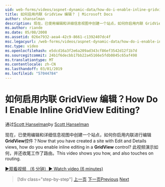 ```yaml
---
uid: web-forms/videos/aspnet-dynamic-data/how-do-i-enable-inline-gridview-editing
title: 如何启用内联 GridView 编辑？ | Microsoft Docs
author: shanselman
description: 现在，已使用编辑和详细信息视图中创建一个站点，如何你启用内联 GridView 控件中编辑？ 此视频演示了如何操作，以及 touc...
ms.author: riande
ms.date: 05/08/2008
ms.assetid: 026e7932-aea4-42c9-8661-c1392407dc4f
msc.legacyurl: /web-forms/videos/aspnet-dynamic-data/how-do-i-enable-inline-gridview-editing
msc.type: video
ms.openlocfilehash: e5dcd16a3f2e6a209ad343cf86ef3542d12f1b7d
ms.sourcegitcommit: 24b1f6decbb17bb22a45166e5fdb0845c65af498
ms.translationtype: MT
ms.contentlocale: zh-CN
ms.lasthandoff: 03/01/2019
ms.locfileid: "57044784"
---
```

<a name="how-do-i-enable-inline-gridview-editing"></a><span data-ttu-id="fabeb-105">如何启用内联 GridView 编辑？</span><span class="sxs-lookup"><span data-stu-id="fabeb-105">How Do I Enable Inline GridView Editing?</span></span>
====================
<span data-ttu-id="fabeb-106">通过[Scott Hanselman](https://github.com/shanselman)</span><span class="sxs-lookup"><span data-stu-id="fabeb-106">by [Scott Hanselman](https://github.com/shanselman)</span></span>

<span data-ttu-id="fabeb-107">现在，已使用编辑和详细信息视图中创建一个站点，如何你启用内联进行编辑**GridView**控件？</span><span class="sxs-lookup"><span data-stu-id="fabeb-107">Now that you have created a site with Edit and Details views, how do you enable inline editing in a **GridView** control?</span></span> <span data-ttu-id="fabeb-108">此视频演示如何，并还收尾工作了路由。</span><span class="sxs-lookup"><span data-stu-id="fabeb-108">This video shows you how, and also touches on routing.</span></span>

[<span data-ttu-id="fabeb-109">&#9654;观看视频 （6 分钟）</span><span class="sxs-lookup"><span data-stu-id="fabeb-109">&#9654; Watch video (6 minutes)</span></span>](https://channel9.msdn.com/Blogs/ASP-NET-Site-Videos/how-do-i-enable-inline-gridview-editing)

> [!div class="step-by-step"]
> <span data-ttu-id="fabeb-110">[上一页](your-first-scaffold-and-what-is-dynamic-data.md)
> [下一页](how-do-i-change-how-my-fields-render.md)</span><span class="sxs-lookup"><span data-stu-id="fabeb-110">[Previous](your-first-scaffold-and-what-is-dynamic-data.md)
[Next](how-do-i-change-how-my-fields-render.md)</span></span>
